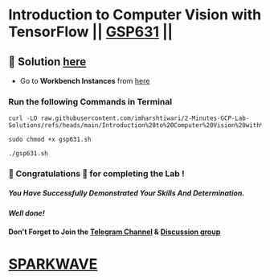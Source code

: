 # Introduction to Computer Vision with TensorFlow || [GSP631](https://www.cloudskillsboost.google/focuses/43204?parent=catalog) ||

## 🔑 Solution [here](https://www.youtube.com/@sparkwave.01)

* Go to **Workbench Instances** from [here](https://console.cloud.google.com/vertex-ai/workbench?)

### Run the following Commands in Terminal

```
curl -LO raw.githubusercontent.com/imharshtiwari/2-Minutes-GCP-Lab-Solutions/refs/heads/main/Introduction%20to%20Computer%20Vision%20with%20TensorFlow/gsp631.sh

sudo chmod +x gsp631.sh

./gsp631.sh
```

### 🐼 Congratulations 🎉 for completing the Lab !

##### *You Have Successfully Demonstrated Your Skills And Determination.*

#### *Well done!*

#### Don't Forget to Join the [Telegram Channel](https://t.me/sparkwave.01) & [Discussion group](https://t.me/sparkwave.01chats)

# [SPARKWAVE](https://www.youtube.com/@sparkwave.01)
